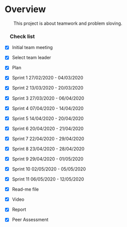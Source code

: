 # Overview

&emsp;&emsp;This project is about teamwork and problem sloving.

### &emsp;Check list
*   [x]  Initial team meeting
*   [x]  Select team leader
*   [x]  Plan
*   [x]  Sprint 1 27/02/2020 - 04/03/2020
*   [x]  Sprint 2 13/03/2020 - 20/03/2020
*   [x]  Sprint 3 27/03/2020 - 06/04/2020
*   [x]  Sprint 4 07/04/2020 - 14/04/2020
*   [x]  Sprint 5 14/04/2020 - 20/04/2020
*   [x]  Sprint 6 20/04/2020 - 21/04/2020
*   [x]  Sprint 7 22/04/2020 - 29/04/2020

*   [x]  Sprint 8 23/04/2020 - 28/04/2020
*   [x]  Sprint 9 29/04/2020 - 01/05/2020
*   [x]  Sprint 10 02/05/2020 - 05/05/2020
*   [x]  Sprint 11 06/05/2020 - 12/05/2020
*   [x]  Read-me file
*   [x]  Video
*   [x]  Report
*   [x]  Peer Assessment
